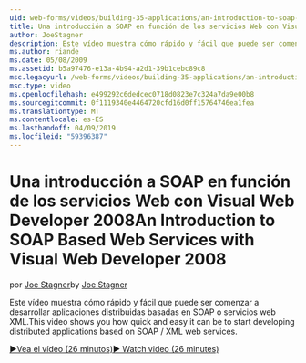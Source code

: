 ```yaml
---
uid: web-forms/videos/building-35-applications/an-introduction-to-soap-based-web-services-with-visual-web-developer-2008
title: Una introducción a SOAP en función de los servicios Web con Visual Web Developer 2008 | Microsoft Docs
author: JoeStagner
description: Este vídeo muestra cómo rápido y fácil que puede ser comenzar a desarrollar aplicaciones distribuidas basadas en SOAP o servicios web XML.
ms.author: riande
ms.date: 05/08/2009
ms.assetid: b5a97476-e13a-4b94-a2d1-39b1cebc89c8
msc.legacyurl: /web-forms/videos/building-35-applications/an-introduction-to-soap-based-web-services-with-visual-web-developer-2008
msc.type: video
ms.openlocfilehash: e499292c6dedcec0718d0823e7c324a7da9e00b8
ms.sourcegitcommit: 0f1119340e4464720cfd16d0ff15764746ea1fea
ms.translationtype: MT
ms.contentlocale: es-ES
ms.lasthandoff: 04/09/2019
ms.locfileid: "59396387"
---
```

# <a name="an-introduction-to-soap-based-web-services-with-visual-web-developer-2008"></a><span data-ttu-id="7f801-103">Una introducción a SOAP en función de los servicios Web con Visual Web Developer 2008</span><span class="sxs-lookup"><span data-stu-id="7f801-103">An Introduction to SOAP Based Web Services with Visual Web Developer 2008</span></span>

<span data-ttu-id="7f801-104">por [Joe Stagner](https://github.com/JoeStagner)</span><span class="sxs-lookup"><span data-stu-id="7f801-104">by [Joe Stagner](https://github.com/JoeStagner)</span></span>

<span data-ttu-id="7f801-105">Este vídeo muestra cómo rápido y fácil que puede ser comenzar a desarrollar aplicaciones distribuidas basadas en SOAP o servicios web XML.</span><span class="sxs-lookup"><span data-stu-id="7f801-105">This video shows you how quick and easy it can be to start developing distributed applications based on SOAP / XML web services.</span></span>

[<span data-ttu-id="7f801-106">&#9654;Vea el vídeo (26 minutos)</span><span class="sxs-lookup"><span data-stu-id="7f801-106">&#9654; Watch video (26 minutes)</span></span>](https://channel9.msdn.com/Blogs/ASP-NET-Site-Videos/an-introduction-to-soap-based-web-services-with-visual-web-developer-2008)
